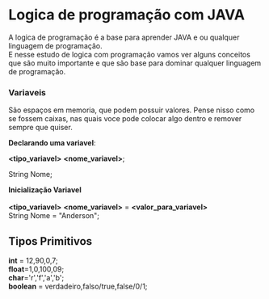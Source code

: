 # Logica de programação com JAVA

A logica de programação é a base para aprender JAVA e ou qualquer linguagem de programação.<br>
E nesse estudo de logica com programação vamos ver alguns conceitos que são muito importante e que são base para dominar qualquer linguagem de programação.

### Variaveis 

São espaços em memoria, que podem possuir valores. Pense nisso como se fossem caixas, nas quais voce pode colocar
algo dentro e remover sempre que quiser.<br>

**Declarando uma variavel**:

**<tipo_variavel>** **<nome_variavel>**;

String Nome;

**Inicialização Variavel**<br><br>
**<tipo_variavel>** **<nome_variavel>** = **<valor_para_variavel>** <br>
String  Nome = "Anderson";

## Tipos Primitivos

**int** = 12,90,0,7;<br>
**float**=1,0,100,09;<br>
**char**='r','f','a','b';<br>
**boolean** = verdadeiro,falso/true,false/0/1;
